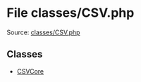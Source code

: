 File classes/CSV.php
=========

Source: [classes/CSV.php](https://github.com/PrestaShop/PrestaShop/blob/1.5.0.13/classes/CSV.php)


Classes
-------

* [CSVCore](class.CSVCore.md)

